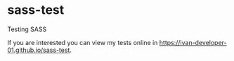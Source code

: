 # sass-test

Testing SASS

If you are interested you can view my tests online in <https://ivan-developer-01.github.io/sass-test>.
